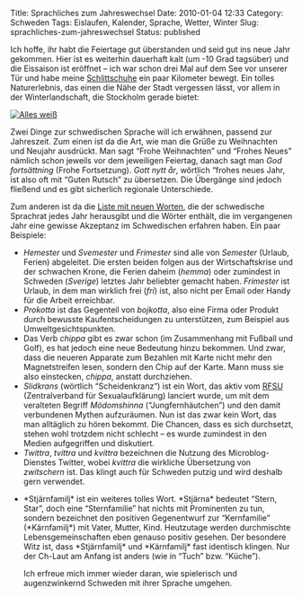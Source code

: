 Title: Sprachliches zum Jahreswechsel
Date: 2010-01-04 12:33
Category: Schweden
Tags: Eislaufen, Kalender, Sprache, Wetter, Winter
Slug: sprachliches-zum-jahreswechsel
Status: published

Ich hoffe, ihr habt die Feiertage gut überstanden und seid gut ins neue
Jahr gekommen. Hier ist es weiterhin dauerhaft kalt (um -10 Grad
tagsüber) und die Eissaison ist eröffnet – ich war schon drei Mal auf
dem See vor unserer Tür und habe meine
[Schlittschuhe](http://www.fiket.de/2007/12/08/langfaerdsskridskor/) ein
paar Kilometer bewegt. Ein tolles Naturerlebnis, das einen die Nähe der
Stadt vergessen lässt, vor allem in der Winterlandschaft, die Stockholm
gerade bietet:

[![Alles
weiß](/pic/ispavagen_s.jpg "Alles weiß")](/pic/ispavagen_l.jpg)

Zwei Dinge zur schwedischen Sprache will ich erwähnen, passend zur
Jahreszeit. Zum einen ist da die Art, wie man die Grüße zu Weihnachten
und Neujahr ausdrückt. Man sagt “Frohe Weihnachten” und “Frohes Neues”
nämlich schon jeweils vor dem jeweiligen Feiertag, danach sagt man *God
fortsättning* (Frohe Fortsetzung). *Gott nytt år*, wörtlich “frohes
neues Jahr, ist also oft mit “Guten Rutsch” zu übersetzen. Die Übergänge
sind jedoch fließend und es gibt sicherlich regionale Unterschiede.

Zum anderen ist da die [Liste mit neuen
Worten](http://www.sprakradet.se/6285), die der schwedische Sprachrat
jedes Jahr herausgibt und die Wörter enthält, die im vergangenen Jahr
eine gewisse Akzeptanz im Schwedischen erfahren haben. Ein paar
Beispiele:

-   *Hemester* und *Svemester* und *Frimester* sind alle von *Semester*
    (Urlaub, Ferien) abgeleitet. Die ersten beiden folgen aus der
    Wirtschaftskrise und der schwachen Krone, die Ferien daheim
    (*hemma*) oder zumindest in Schweden (*Sverige*) letztes Jahr
    beliebter gemacht haben. *Frimester* ist Urlaub, in dem man wirklich
    frei (*fri*) ist, also nicht per Email oder Handy für die Arbeit
    erreichbar.
-   *Prokotta* ist das Gegenteil von *bojkotta*, also eine Firma oder
    Produkt durch bewusste Kaufentscheidungen zu unterstützen, zum
    Beispiel aus Umweltgesichtspunkten.
-   Das Verb *chippa* gibt es zwar schon (im Zusammenhang mit Fußball
    und Golf), es hat jedoch eine neue Bedeutung hinzu bekommen. Und
    zwar, dass die neueren Apparate zum Bezahlen mit Karte nicht mehr
    den Magnetstreifen lesen, sondern den Chip auf der Karte. Mann muss
    sie also einstecken, *chippa*, anstatt durchziehen.
-   *Slidkrans* (wörtlich “Scheidenkranz”) ist ein Wort, das aktiv vom
    [RFSU](http://rfsu.se/) (Zentralverband für Sexualaufklärung)
    lanciert wurde, um mit dem veralteten Begriff *Mödomshinna*
    (“Jungfernhäutchen”) und den damit verbundenen Mythen aufzuräumen.
    Nun ist das zwar kein Wort, das man alltäglich zu hören bekommt. Die
    Chancen, dass es sich durchsetzt, stehen wohl trotzdem nicht
    schlecht – es wurde zumindest in den Medien aufgegriffen und
    diskutiert.
-   *Twittra*, *tvittra* und *kvittra* bezeichnen die Nutzung des
    Microblog-Dienstes Twitter, wobei *kvittra* die wirkliche
    Übersetzung von *zwitschern* ist. Das klingt auch für Schweden
    putzig und wird deshalb gern verwendet.

<ul>
<li>
*Stjärnfamilj* ist ein weiteres tolles Wort. *Stjärna* bedeutet “Stern,
Star”, doch eine “Sternfamilie” hat nichts mit Prominenten zu tun,
sondern bezeichnet den positiven Gegenentwurf zur “Kernfamilie”
(*Kärnfamilj*) mit Vater, Mutter, Kind. Heutzutage werden durchmischte
Lebensgemeinschaften eben genauso positiv gesehen. Der besondere Witz
ist, dass *Stjärnfamilj* und *Kärnfamilj* fast identisch klingen. Nur
der Ch-Laut am Anfang ist anders (wie in “Tuch” bzw. “Küche”).

</p>
Ich erfreue mich immer wieder daran, wie spielerisch und augenzwinkernd
Schweden mit ihrer Sprache umgehen.


